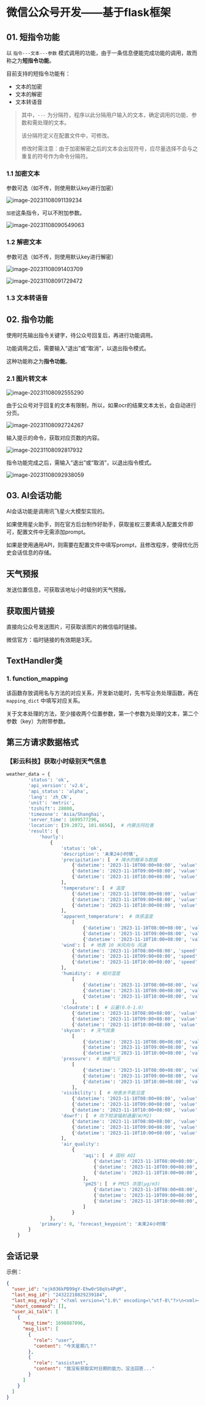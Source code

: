 # 微信公众号开发——基于flask框架



## 01. 短指令功能

以 `指令---文本---参数` 模式调用的功能，由于一条信息便能完成功能的调用，故而称之为**短指令功能**。

目前支持的短指令功能有：

- 文本的加密
- 文本的解密
- 文本转语音

> 其中，`---` 为分隔符，程序以此分隔用户输入的文本，确定调用的功能、参数和需处理的文本。
>
> 该分隔符定义在配置文件中，可修改。
>
> 修改时需注意：由于加密解密之后的文本会出现符号，应尽量选择不会与之重复的符号作为命令分隔符。

### 1.1 加密文本

参数可选（如不传，则使用默认key进行加密）

![image-20231108091139234](assets/Readme/image-20231108091139234.png)

`加密`这条指令，可以不附加参数。

![image-20231108090549063](assets/Readme/image-20231108090549063.png)

### 1.2 解密文本

参数可选（如不传，则使用默认key进行解密）

![image-20231108091403709](assets/Readme/image-20231108091403709.png)

![image-20231108091729472](assets/Readme/image-20231108091729472.png)

### 1.3 文本转语音



## 02. 指令功能

使用时先输出指令关键字，待公众号回复后，再进行功能调用。

功能调用之后，需要输入“退出”或“取消”，以退出指令模式。

这种功能称之为**指令功能**。

### 2.1 图片转文本

![image-20231108092555290](assets/Readme/image-20231108092555290.png)

由于公众号对于回复的文本有限制，所以，如果ocr的结果文本太长，会自动进行分页。

![image-20231108092724267](assets/Readme/image-20231108092724267.png)

输入提示的命令，获取对应页数的内容。

![image-20231108092817932](assets/Readme/image-20231108092817932.png)

指令功能完成之后，需输入“退出”或“取消”，以退出指令模式。

![image-20231108092938059](assets/Readme/image-20231108092938059.png)

## 03. AI会话功能

AI会话功能是调用讯飞星火大模型实现的。

如果使用星火助手，则在官方后台制作好助手，获取鉴权三要素填入配置文件即可，配置文件中无需添加prompt。

如果是使用通用API，则需要在配置文件中填写prompt，且修改程序，使得优化历史会话信息的存储。

## 天气预报

发送位置信息，可获取该地址小时级别的天气预报。

## 获取图片链接

直接向公众号发送图片，可获取该图片的微信临时链接。

微信官方：临时链接的有效期是3天。

## TextHandler类

### 1. function_mapping

该函数存放调用名与方法的对应关系，开发新功能时，先书写业务处理函数，再在 `mapping_dict` 中填写对应关系。

关于文本处理的方法，至少接收两个位置参数，第一个参数为处理的文本，第二个参数（key）为附带参数。

## 第三方请求数据格式

### 【彩云科技】获取小时级别天气信息

```python
weather_data = {
        'status': 'ok',
        'api_version': 'v2.6',
        'api_status': 'alpha',
        'lang': 'zh_CN',
        'unit': 'metric',
        'tzshift': 28800,
        'timezone': 'Asia/Shanghai',
        'server_time': 1699577296,
        'location': [39.2072, 101.6656],  # 内蒙古阿拉善
        'result': {
            'hourly':
                {
                    'status': 'ok',
                    'description': '未来24小时晴',
                    'precipitation': [  # 降水的概率与数据
                        {'datetime': '2023-11-10T08:00+08:00', 'value': 0.0, 'probability': 0},
                        {'datetime': '2023-11-10T09:00+08:00', 'value': 0.0, 'probability': 0},
                        {'datetime': '2023-11-10T10:00+08:00', 'value': 0.0, 'probability': 0}
                    ],
                    'temperature': [  # 温度
                        {'datetime': '2023-11-10T08:00+08:00', 'value': -7.0},
                        {'datetime': '2023-11-10T09:00+08:00', 'value': -1.77},
                        {'datetime': '2023-11-10T10:00+08:00', 'value': -1.33}
                    ],
                    'apparent_temperature':  # 体感温度
                        [
                            {'datetime': '2023-11-10T08:00+08:00', 'value': -10.3},
                            {'datetime': '2023-11-10T09:00+08:00', 'value': -6.5},
                            {'datetime': '2023-11-10T10:00+08:00', 'value': -6.1}],
                    'wind': [  # 地表 10 米风向与 风速
                        {'datetime': '2023-11-10T08:00+08:00', 'speed': 3.6, 'direction': 1.0},
                        {'datetime': '2023-11-10T09:00+08:00', 'speed': 12.58, 'direction': 139.93},
                        {'datetime': '2023-11-10T10:00+08:00', 'speed': 12.86, 'direction': 139.66}
                    ],
                    'humidity':  # 相对湿度
                        [
                            {'datetime': '2023-11-10T08:00+08:00', 'value': 0.47},
                            {'datetime': '2023-11-10T09:00+08:00', 'value': 0.33},
                            {'datetime': '2023-11-10T10:00+08:00', 'value': 0.31}
                        ],
                    'cloudrate': [  # 云量(0.0-1.0)
                        {'datetime': '2023-11-10T08:00+08:00', 'value': 0.17},
                        {'datetime': '2023-11-10T09:00+08:00', 'value': 0.0},
                        {'datetime': '2023-11-10T10:00+08:00', 'value': 0.0}],
                    'skycon':  # 天气现象
                        [
                            {'datetime': '2023-11-10T08:00+08:00', 'value': 'CLEAR_DAY'},
                            {'datetime': '2023-11-10T09:00+08:00', 'value': 'CLEAR_DAY'},
                            {'datetime': '2023-11-10T10:00+08:00', 'value': 'CLEAR_DAY'}],
                    'pressure':  # 地面气压
                        [
                            {'datetime': '2023-11-10T08:00+08:00', 'value': 84982.358},
                            {'datetime': '2023-11-10T09:00+08:00', 'value': 85062.358},
                            {'datetime': '2023-11-10T10:00+08:00', 'value': 85113.118}
                        ],
                    'visibility': [  # 地表水平能见度
                        {'datetime': '2023-11-10T08:00+08:00', 'value': 24.87},
                        {'datetime': '2023-11-10T09:00+08:00', 'value': 24.87},
                        {'datetime': '2023-11-10T10:00+08:00', 'value': 24.87}],
                    'dswrf': [  # 向下短波辐射通量(W/M2)
                        {'datetime': '2023-11-10T08:00+08:00', 'value': 0.0},
                        {'datetime': '2023-11-10T09:00+08:00', 'value': 52.732},
                        {'datetime': '2023-11-10T10:00+08:00', 'value': 120.161}
                    ],
                    'air_quality':
                        {
                            'aqi': [  # 国标 AQI
                                {'datetime': '2023-11-10T08:00+08:00', 'value': {'chn': 0, 'usa': 3}},
                                {'datetime': '2023-11-10T09:00+08:00', 'value': {'chn': 0, 'usa': 3}},
                                {'datetime': '2023-11-10T10:00+08:00', 'value': {'chn': 0, 'usa': 3}}
                            ],
                            'pm25': [  # PM25 浓度(μg/m3)
                                {'datetime': '2023-11-10T08:00+08:00', 'value': 0},
                                {'datetime': '2023-11-10T09:00+08:00', 'value': 0},
                                {'datetime': '2023-11-10T10:00+08:00', 'value': 0}
                            ]
                        }
                },
            'primary': 0, 'forecast_keypoint': '未来24小时晴'
        }
    }
```



## 会话记录

示例：
```json
{
  "user_id": "ojk036kPB99gY-Ehw0rS8qVs4PgM",
  "last_msg_id": "24322210829239184",
  "last_msg_reply": "<?xml version=\"1.0\" encoding=\"utf-8\"?>\n<xml><ToUserName>ojk036kPB99gY-Ehw0rS8qVs4PgM</ToUserName><FromUserName>gh_0436edeba6fb</FromUserName><CreateTime>1698887096</CreateTime><MsgType>text</MsgType><Content>我没有获取实时日期的能力，没法回答...</Content></xml>",
  "short_command": [],
  "user_ai_talk": [
    {
      "msg_time": 1698887096,
      "msg_list": [
        {
          "role": "user",
          "content": "今天星期几？"
        },
        {
          "role": "assistant",
          "content": "我没有获取实时日期的能力，没法回答..."
        }
      ]
    }
  ]
}
```